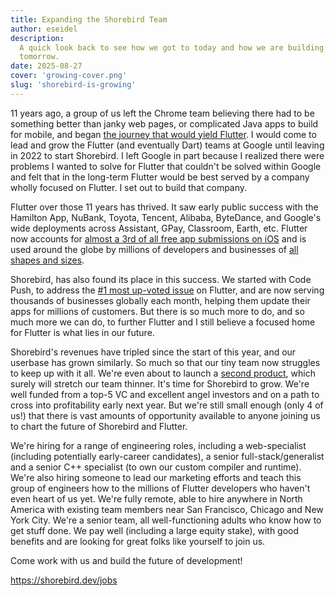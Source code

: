```yaml
---
title: Expanding the Shorebird Team
author: eseidel
description:
  A quick look back to see how we got to today and how we are building for
  tomorrow.
date: 2025-08-27
cover: 'growing-cover.png'
slug: 'shorebird-is-growing'
---
```


<!-- cspell:words janky -->

11 years ago, a group of us left the Chrome team believing there had to be
something better than janky web pages, or complicated Java apps to build for
mobile, and began
[the journey that would yield Flutter](https://www.youtube.com/watch?v=xqGAC5QCYuQ).
I would come to lead and grow the Flutter (and eventually Dart) teams at Google
until leaving in 2022 to start Shorebird. I left Google in part because I
realized there were problems I wanted to solve for Flutter that couldn't be
solved within Google and felt that in the long-term Flutter would be best served
by a company wholly focused on Flutter. I set out to build that company.

Flutter over those 11 years has thrived. It saw early public success with the
Hamilton App, NuBank, Toyota, Tencent, Alibaba, ByteDance, and Google's wide
deployments across Assistant, GPay, Classroom, Earth, etc. Flutter now accounts
for
[almost a 3rd of all free app submissions on iOS](https://developers.googleblog.com/en/celebrating-flutters-production-era/)
and is used around the globe by millions of developers and businesses of
[all shapes and sizes](https://flutter.dev/showcase).

Shorebird, has also found its place in this success. We started with Code Push,
to address the
[#1 most up-voted issue](https://github.com/flutter/flutter/issues/14330) on
Flutter, and are now serving thousands of businesses globally each month,
helping them update their apps for millions of customers. But there is so much
more to do, and so much more we can do, to further Flutter and I still believe a
focused home for Flutter is what lies in our future.

Shorebird's revenues have tripled since the start of this year, and our userbase
has grown similarly. So much so that our tiny team now struggles to keep up with
it all. We're even about to launch a
[second product](https://ci.shorebird.dev/), which surely will stretch our team
thinner. It's time for Shorebird to grow. We're well funded from a top-5 VC and
excellent angel investors and on a path to cross into profitability early next
year. But we're still small enough (only 4 of us!) that there is vast amounts of
opportunity available to anyone joining us to chart the future of Shorebird and
Flutter.

We're hiring for a range of engineering roles, including a web-specialist
(including potentially early-career candidates), a senior full-stack/generalist
and a senior C++ specialist (to own our custom compiler and runtime). We're also
hiring someone to lead our marketing efforts and teach this group of engineers
how to the millions of Flutter developers who haven't even heart of us yet.
We're fully remote, able to hire anywhere in North America with existing team
members near San Francisco, Chicago and New York City. We're a senior team, all
well-functioning adults who know how to get stuff done. We pay well (including a
large equity stake), with good benefits and are looking for great folks like
yourself to join us.

Come work with us and build the future of development!

https://shorebird.dev/jobs
